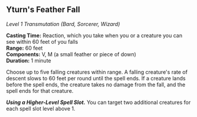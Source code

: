 ## Yturn's Feather Fall
*Level 1 Transmutation (Bard, Sorcerer, Wizard)*

**Casting Time:** Reaction, which you take when you or a creature you can see within 60 feet of you falls  
**Range:** 60 feet  
**Components:** V, M (a small feather or piece of down)  
**Duration:** 1 minute

Choose up to five falling creatures within range. A falling creature's rate of descent slows to 60 feet per round until the spell ends. If a creature lands before the spell ends, the creature takes no damage from the fall, and the spell ends for that creature.

***Using a Higher-Level Spell Slot.*** You can target two additional creatures for each spell slot level above 1.